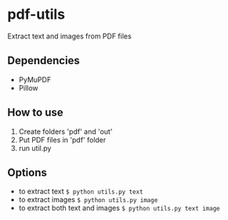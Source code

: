 # pdf-utils
Extract text and images from PDF files

## Dependencies
* PyMuPDF
* Pillow

## How to use
1. Create folders 'pdf' and 'out'
2. Put PDF files in 'pdf' folder
3. run util.py

## Options
* to extract text
```$ python utils.py text```
* to extract images
```$ python utils.py image```
* to extract both text and images
```$ python utils.py text image```
